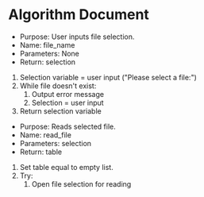 # Algorithm Document



- Purpose: User inputs file selection.
- Name: file_name
- Parameters: None
- Return: selection

1. Selection variable = user input ("Please select a file:")
2. While file doesn't exist:
   1. Output error message
   2. Selection = user input
3. Return selection variable



- Purpose: Reads selected file.
- Name: read_file
- Parameters: selection
- Return: table

1. Set table equal to empty list. 
2. Try:
   1. Open file selection for reading
